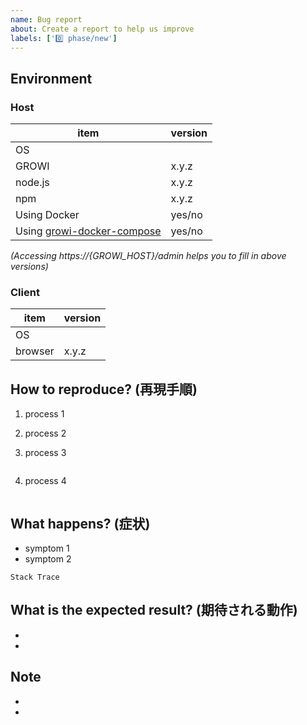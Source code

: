 ```yaml
---
name: Bug report
about: Create a report to help us improve
labels: ['0️⃣ phase/new']
---
```


Environment
------------

### Host

| item     | version |
| ---      | --- |
|OS        ||
|GROWI     |x.y.z|
|node.js   |x.y.z|
|npm       |x.y.z|
|Using Docker|yes/no|
|Using [growi-docker-compose][growi-docker-compose]|yes/no|

[growi-docker-compose]: https://github.com/growilabs/growi-docker-compose

*(Accessing https://{GROWI_HOST}/admin helps you to fill in above versions)*


### Client

| item     | version |
| ---      | --- |
|OS        ||
|browser   |x.y.z|



How to reproduce? (再現手順)
---------------------------

1. process 1
1. process 2
1. process 3
    ```bash
    
    ```

1. process 4
    ```bash
    
    ```

What happens? (症状)
---------------------

- symptom 1
- symptom 2

```
Stack Trace
```



What is the expected result? (期待される動作)
-------------------------------------------

- 
- 



Note
----

- 
- 

